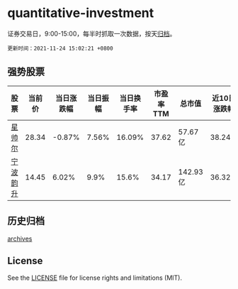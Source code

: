 # quantitative-investment

证券交易日，9:00-15:00，每半时抓取一次数据，按天[归档](archives)。

`更新时间：2021-11-24 15:02:21 +0800`

## 强势股票

|股票|当前价|当日涨跌幅|当日振幅|当日换手率|市盈率TTM|总市值|近10日涨跌幅|
|----|----|----|----|----|----|----|----|
|[星帅尔](https://xueqiu.com/S/SZ002860)|28.34|-0.87%|7.56%|16.09%|37.62|57.67亿|38.24%|
|[宁波韵升](https://xueqiu.com/S/SH600366)|14.45|6.02%|9.9%|15.6%|34.17|142.93亿|36.32%|

## 历史归档

[archives](archives)

## License

See the [LICENSE](LICENSE) file for license rights and limitations (MIT).
